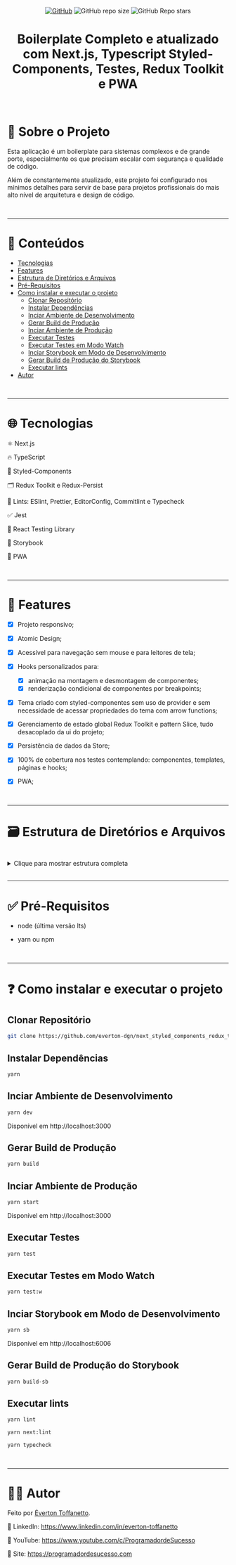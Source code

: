 <div align="center">

<a href="./LICENSE">![GitHub](https://img.shields.io/github/license/everton-dgn/next_styled_components_redux_tlk_pwa_boilerplate?style=plastic)</a>
![GitHub repo size](https://img.shields.io/github/repo-size/everton-dgn/next_styled_components_redux_tlk_pwa_boilerplate?style=plastic)
![GitHub Repo stars](https://img.shields.io/github/stars/everton-dgn/next_styled_components_redux_tlk_pwa_boilerplate?color=yellow&style=plastic)
</div>

<h1 align="center">Boilerplate Completo e atualizado com Next.js, Typescript Styled-Components, Testes, Redux Toolkit e PWA</h1>

<br />

# :memo: Sobre o Projeto

Esta aplicação é um boilerplate para sistemas complexos e de grande porte, especialmente os que precisam escalar com segurança e qualidade de código.

Além de constantemente atualizado, este projeto foi configurado nos mínimos detalhes para servir de base para projetos profissionais do mais alto nível de arquitetura e design de código.

<br />

---

# :pushpin: Conteúdos

* [Tecnologias](#globe_with_meridians-tecnologias)
* [Features](#triangular_flag_on_post-features)
* [Estrutura de Diretórios e Arquivos](#card_file_box-estrutura-de-diretórios-e-arquivos)
* [Pré-Requisitos](#white_check_mark-pré-requisitos)
* [Como instalar e executar o projeto](#question-como-instalar-e-executar-o-projeto)
  * [Clonar Repositório](#clonar-repositório)
  * [Instalar Dependências](#instalar-dependências)
  * [Inciar Ambiente de Desenvolvimento](#inciar-ambiente-de-desenvolvimento)
  * [Gerar Build de Produção](#gerar-build-de-produção)
  * [Inciar Ambiente de Produção](#inciar-ambiente-de-produção)
  * [Executar Testes](#executar-testes)
  * [Executar Testes em Modo Watch](#executar-testes-em-modo-watch)
  * [Inciar Storybook em Modo de Desenvolvimento](#inciar-storybook-em-modo-de-desenvolvimento)
  * [Gerar Build de Produção do Storybook](#gerar-build-de-produção-do-storybook)
  * [Executar lints](#executar-lints)
* [Autor](#technologist-autor)

<br />

---

# :globe_with_meridians: Tecnologias

⚛ Next.js

🔥 TypeScript

💅 Styled-Components

🗂 Redux Toolkit e Redux-Persist

🚩 Lints: ESlint, Prettier, EditorConfig, Commitlint e Typecheck

✅ Jest 

🐙 React Testing Library

📝 Storybook

📱 PWA

<br />

---

# :triangular_flag_on_post: Features

- [x] Projeto responsivo;

- [x] Atomic Design;

- [x] Acessível para navegação sem mouse e para leitores de tela;

- [x] Hooks personalizados para:
  - [x] animação na montagem e desmontagem de componentes;
  - [x] renderização condicional de componentes por breakpoints;

- [x] Tema criado com styled-componentes sem uso de provider e sem necessidade de acessar propriedades do tema com arrow functions;

- [x] Gerenciamento de estado global Redux Toolkit e pattern Slice, tudo desacoplado da ui do projeto;

- [x] Persistência de dados da Store;

- [x] 100% de cobertura nos testes contemplando: componentes, templates, páginas e hooks;
  
- [x] PWA;

<br />

---

# :card_file_box: Estrutura de Diretórios e Arquivos

<br>

<details>
  <summary>Clique para mostrar estrutura completa</summary>

```
  project
  .
  ├── .husky
  ├── .jest
  |   ├── matchMediaMock.ts
  |   ├── nextDynamicMocks.ts
  |   ├── nextImageMocks.tsx
  |   └── setup.ts
  ├── .storybook
  |   ├── main.js
  |   ├── preview.js
  |   └── preview-head.html
  ├── componentGenerator
  |   ├── templates
  |   |   ├── component.tsx.hbs
  |   |   ├── stories.mdx.hbs
  |   |   ├── stories.tsx.hbs
  |   |   ├── styles.ts.hbs
  |   |   ├── test.tsx.hbs
  |   |   └── types.ts.hbs
  |   └── plopfile.js
  ├── public
  |   ├── iconsPwa     
  |   ├── imgs   
  |   ├── favicon.png   
  |   └── manifest.json
  ├── src
  |   ├── __mocks__
  |   |   ├── index.tsx
  |   |   └── nextRouter.ts
  |   ├── components
  |   |   ├── atoms
  |   |   |   ├── Button
  |   |   |   |   ├── __mocks__
  |   |   |   |   |   └── exemploMock.ts 
  |   |   |   |   ├── __tests__  
  |   |   |   |   |   └── Button.test.tsx          
  |   |   |   |   ├── storybook
  |   |   |   |   |   ├── stories.mdx
  |   |   |   |   |   └── stories.tsx
  |   |   |   |   ├── index.tsx
  |   |   |   |   ├── styles.ts
  |   |   |   |   └── types.ts
  |   |   |   ├── ErrorBoundary
  |   |   |   ├── HeadPage
  |   |   |   ├── RenderTextByBreakpoint
  |   |   |   ├── Svg
  |   |   |   |   ├── Logo  
  |   |   |   |   |   └── index.tsx
  |   |   |   |   ├── index.ts   
  |   |   |   |   └── types.ts   
  |   |   |   └── TitleSection
  |   |   ├── molecules
  |   |   |   └── TitleAnimation
  |   |   ├── organisms
  |   |   └── index.tsx
  |   ├── hooks
  |   |   ├── useAnimationRender
  |   |   ├── useRenderingByWindowSize
  |   |   |   ├── __mocks__
  |   |   |   |   └── exemploMock.ts 
  |   |   |   ├── __tests__  
  |   |   |   |   └── useAnimationRender.test.tsx          
  |   |   |   ├── index.ts
  |   |   |   └── types.ts
  |   |   └── index.ts
  |   ├── pages
  |   |   ├── _error
  |   |   ├── inicio
  |   |   |   ├── __mocks__
  |   |   |   |   └── exemploMock.ts  
  |   |   |   ├── __tests__ 
  |   |   |   |   └── inicio.test.tsx          
  |   |   |   ├── index.page.tsx
  |   |   |   └── styles.ts
  |   |   ├── pagina_exemplo
  |   |   ├── pagina_exemplo2
  |   |   ├── _app.page.tsx
  |   |   ├── _document.page.tsx
  |   |   └── index.page.tsx
  |   ├── store
  |   |   ├── exampleSimple
  |   |   |   ├── index.ts
  |   |   |   ├── types.ts
  |   |   |   └── useExampleSimple.ts
  |   |   ├── exampleWithPayload
  |   |   |   ├── index.ts
  |   |   |   ├── types.ts
  |   |   |   └── useExampleWithPayload.ts
  |   |   ├── configStore.ts
  |   |   ├── index.ts
  |   |   ├── persistConfig.ts
  |   |   └── rootState.ts
  |   ├── styles
  |   |   └── GlobalStyles.ts
  |   ├── templates
  |   |   ├── Default
  |   |   |   ├── __mocks__
  |   |   |   |   └── exemploMock.ts 
  |   |   |   ├── __tests__  
  |   |   |   |   └── Default.test.tsx          
  |   |   |   ├── index.tsx
  |   |   |   ├── styles.ts
  |   |   |   └── types.ts
  |   |   ├── Error
  |   |   ├── Example
  |   |   └── index.ts
  |   ├── theme
  |   |   ├── animations.ts
  |   |   ├── breakpoints.ts
  |   |   ├── colors.ts
  |   |   ├── index.ts
  |   |   ├── spacings.ts
  |   |   ├── typographies.ts
  |   |   └── windowSizes.ts
  |   ├── types
  |   |   ├── page.d.ts
  |   |   └── styled-components.d.ts
  |   └── utils
  |       ├── tests
  |       |   └── provider.tsx
  |       └── index.ts
  ├── .commitlintrc
  ├── .editorconfig
  ├── .eslintignore
  ├── .eslintrc
  ├── .gitattributes
  ├── .gitignore
  ├── .prettierignore
  ├── .pretierrc
  ├── jest.config.js
  ├── LICENSE
  ├── next.config.js
  ├── next-env.d.ts
  ├── package.json
  ├── README.md
  └── tsconfig.json
```

</details>

<br>

---

# :white_check_mark: Pré-Requisitos

- node (última versão lts)

- yarn ou npm

<br />

---

# :question: Como instalar e executar o projeto

## Clonar Repositório

```bash
git clone https://github.com/everton-dgn/next_styled_components_redux_tlk_pwa_boilerplate.git
```

## Instalar Dependências

```bash
yarn
```

## Inciar Ambiente de Desenvolvimento

```bash
yarn dev
```

Disponível em http://localhost:3000

## Gerar Build de Produção

```bash
yarn build
```

## Inciar Ambiente de Produção

```bash
yarn start
```

Disponível em http://localhost:3000

## Executar Testes

```bash
yarn test
```

## Executar Testes em Modo Watch

```bash
yarn test:w
```

## Inciar Storybook em Modo de Desenvolvimento

```bash
yarn sb
```

Disponível em http://localhost:6006

## Gerar Build de Produção do Storybook

```bash
yarn build-sb
```

## Executar lints

```bash
yarn lint
```

```bash
yarn next:lint
```

```bash
yarn typecheck
```

<br />

---

# :technologist: Autor

Feito por [Éverton Toffanetto](https://programadordesucesso.com).

:link: LinkedIn: https://www.linkedin.com/in/everton-toffanetto

:link: YouTube: https://www.youtube.com/c/ProgramadordeSucesso

:link: Site: https://programadordesucesso.com
